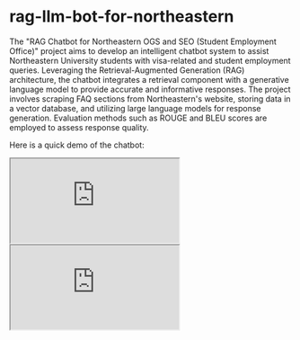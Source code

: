 # rag-llm-bot-for-northeastern

The "RAG Chatbot for Northeastern OGS and SEO (Student Employment Office)" project aims to develop an intelligent chatbot system to assist Northeastern University students with visa-related and student employment queries. Leveraging the Retrieval-Augmented Generation (RAG) architecture, the chatbot integrates a retrieval component with a generative language model to provide accurate and informative responses. The project involves scraping FAQ sections from Northeastern's website, storing data in a vector database, and utilizing large language models for response generation. Evaluation methods such as ROUGE and BLEU scores are employed to assess response quality.


Here is a quick demo of the chatbot: 

<!DOCTYPE html>
<html>
<body>
  
  <iframe src="https://drive.google.com/file/d/1lvXYzs51mMfNhB_td5gsu5mzsVla4JmB/preview" ></iframe>
  
  <!--aloow full screen add tag -->
  
<iframe allowfullscreen="allowfullscreen" src="https://drive.google.com/file/d/1lvXYzs51mMfNhB_td5gsu5mzsVla4JmB/preview" ></iframe>

</body>
</html>



